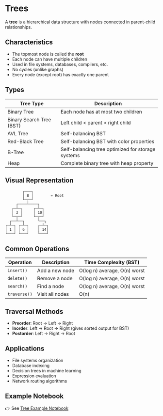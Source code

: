 # Trees

A **tree** is a hierarchical data structure with nodes connected in parent-child relationships.

## Characteristics

- The topmost node is called the **root**
- Each node can have multiple children
- Used in file systems, databases, compilers, etc.
- No cycles (unlike graphs)
- Every node (except root) has exactly one parent

## Types

| Tree Type | Description |
|-----------|-------------|
| Binary Tree | Each node has at most two children |
| Binary Search Tree (BST) | Left child < parent < right child |
| AVL Tree | Self-balancing BST |
| Red-Black Tree | Self-balancing BST with color properties |
| B-Tree | Self-balancing tree optimized for storage systems |
| Heap | Complete binary tree with heap property |

## Visual Representation

```plaintext
        ┌───┐
        │ 8 │        ← Root
        └─┬─┘
     ┌────┴────┐
   ┌─┴─┐     ┌─┴─┐
   │ 3 │     │ 10│
   └─┬─┘     └─┬─┘
  ┌──┴──┐      └──┐
┌─┴─┐ ┌─┴─┐    ┌─┴─┐
│ 1 │ │ 6 │    │ 14│
└───┘ └───┘    └───┘
```

## Common Operations

| Operation | Description | Time Complexity (BST) |
|-----------|-------------|----------------------|
| `insert()` | Add a new node | O(log n) average, O(n) worst |
| `delete()` | Remove a node | O(log n) average, O(n) worst |
| `search()` | Find a node | O(log n) average, O(n) worst |
| `traverse()` | Visit all nodes | O(n) |

## Traversal Methods

- **Preorder**: Root → Left → Right
- **Inorder**: Left → Root → Right (gives sorted output for BST)
- **Postorder**: Left → Right → Root

## Applications

- File systems organization
- Database indexing
- Decision trees in machine learning
- Expression evaluation
- Network routing algorithms

## Example Notebook

👉 See [Tree Example Notebook](https://github.com/yunpei24/data_structures_jyen/blob/main/examples/tree_example.ipynb)
